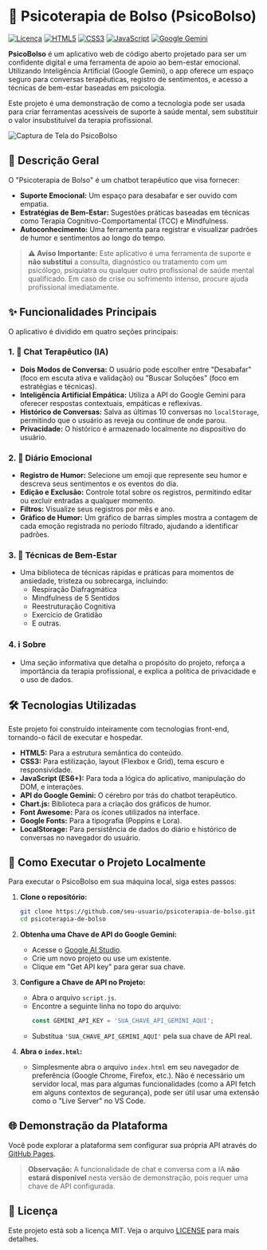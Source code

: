 # 🧠 Psicoterapia de Bolso (PsicoBolso)

[![Licença](https://img.shields.io/badge/licença-MIT-blue.svg)](https://opensource.org/licenses/MIT)
[![HTML5](https://img.shields.io/badge/HTML5-E34F26?style=for-the-badge&logo=html5&logoColor=white)](https://developer.mozilla.org/pt-BR/docs/Web/HTML)
[![CSS3](https://img.shields.io/badge/CSS3-1572B6?style=for-the-badge&logo=css3&logoColor=white)](https://developer.mozilla.org/pt-BR/docs/Web/CSS)
[![JavaScript](https://img.shields.io/badge/JavaScript-F7DF1E?style=for-the-badge&logo=javascript&logoColor=black)](https://developer.mozilla.org/pt-BR/docs/Web/JavaScript)
[![Google Gemini](https://img.shields.io/badge/Google%20Gemini-4285F4?style=for-the-badge&logo=google&logoColor=white)](https://ai.google.dev/)

**PsicoBolso** é um aplicativo web de código aberto projetado para ser um confidente digital e uma ferramenta de apoio ao bem-estar emocional. Utilizando Inteligência Artificial (Google Gemini), o app oferece um espaço seguro para conversas terapêuticas, registro de sentimentos, e acesso a técnicas de bem-estar baseadas em psicologia.

Este projeto é uma demonstração de como a tecnologia pode ser usada para criar ferramentas acessíveis de suporte à saúde mental, sem substituir o valor insubstituível da terapia profissional.

![Captura de Tela do PsicoBolso](show.gif)

## 📜 Descrição Geral

O "Psicoterapia de Bolso" é um chatbot terapêutico que visa fornecer:
*   **Suporte Emocional:** Um espaço para desabafar e ser ouvido com empatia.
*   **Estratégias de Bem-Estar:** Sugestões práticas baseadas em técnicas como Terapia Cognitivo-Comportamental (TCC) e Mindfulness.
*   **Autoconhecimento:** Uma ferramenta para registrar e visualizar padrões de humor e sentimentos ao longo do tempo.

> **⚠️ Aviso Importante:** Este aplicativo é uma ferramenta de suporte e **não substitui** a consulta, diagnóstico ou tratamento com um psicólogo, psiquiatra ou qualquer outro profissional de saúde mental qualificado. Em caso de crise ou sofrimento intenso, procure ajuda profissional imediatamente.

## ✨ Funcionalidades Principais

O aplicativo é dividido em quatro seções principais:

### 1. 💬 Chat Terapêutico (IA)
*   **Dois Modos de Conversa:** O usuário pode escolher entre "Desabafar" (foco em escuta ativa e validação) ou "Buscar Soluções" (foco em estratégias e técnicas).
*   **Inteligência Artificial Empática:** Utiliza a API do Google Gemini para oferecer respostas contextuais, empáticas e reflexivas.
*   **Histórico de Conversas:** Salva as últimas 10 conversas no `localStorage`, permitindo que o usuário as reveja ou continue de onde parou.
*   **Privacidade:** O histórico é armazenado localmente no dispositivo do usuário.

### 2. 📓 Diário Emocional
*   **Registro de Humor:** Selecione um emoji que represente seu humor e descreva seus sentimentos e os eventos do dia.
*   **Edição e Exclusão:** Controle total sobre os registros, permitindo editar ou excluir entradas a qualquer momento.
*   **Filtros:** Visualize seus registros por mês e ano.
*   **Gráfico de Humor:** Um gráfico de barras simples mostra a contagem de cada emoção registrada no período filtrado, ajudando a identificar padrões.

### 3. 🧘 Técnicas de Bem-Estar
*   Uma biblioteca de técnicas rápidas e práticas para momentos de ansiedade, tristeza ou sobrecarga, incluindo:
    *   Respiração Diafragmática
    *   Mindfulness de 5 Sentidos
    *   Reestruturação Cognitiva
    *   Exercício de Gratidão
    *   E outras.

### 4. ℹ️ Sobre
*   Uma seção informativa que detalha o propósito do projeto, reforça a importância da terapia profissional, e explica a política de privacidade e o uso de dados.

## 🛠️ Tecnologias Utilizadas

Este projeto foi construído inteiramente com tecnologias front-end, tornando-o fácil de executar e hospedar.

*   **HTML5:** Para a estrutura semântica do conteúdo.
*   **CSS3:** Para estilização, layout (Flexbox e Grid), tema escuro e responsividade.
*   **JavaScript (ES6+):** Para toda a lógica do aplicativo, manipulação do DOM, e interações.
*   **API do Google Gemini:** O cérebro por trás do chatbot terapêutico.
*   **Chart.js:** Biblioteca para a criação dos gráficos de humor.
*   **Font Awesome:** Para os ícones utilizados na interface.
*   **Google Fonts:** Para a tipografia (Poppins e Lora).
*   **LocalStorage:** Para persistência de dados do diário e histórico de conversas no navegador do usuário.

## 🚀 Como Executar o Projeto Localmente

Para executar o PsicoBolso em sua máquina local, siga estes passos:

1.  **Clone o repositório:**
    ```bash
    git clone https://github.com/seu-usuario/psicoterapia-de-bolso.git
    cd psicoterapia-de-bolso
    ```

2.  **Obtenha uma Chave de API do Google Gemini:**
    *   Acesse o [Google AI Studio](https://aistudio.google.com/).
    *   Crie um novo projeto ou use um existente.
    *   Clique em "Get API key" para gerar sua chave.

3.  **Configure a Chave de API no Projeto:**
    *   Abra o arquivo `script.js`.
    *   Encontre a seguinte linha no topo do arquivo:
        ```javascript
        const GEMINI_API_KEY = 'SUA_CHAVE_API_GEMINI_AQUI';
        ```
    *   Substitua `'SUA_CHAVE_API_GEMINI_AQUI'` pela sua chave de API real.

4.  **Abra o `index.html`:**
    *   Simplesmente abra o arquivo `index.html` em seu navegador de preferência (Google Chrome, Firefox, etc.). Não é necessário um servidor local, mas para algumas funcionalidades (como a API fetch em alguns contextos de segurança), pode ser útil usar uma extensão como o "Live Server" no VS Code.

## 🌐 Demonstração da Plataforma

Você pode explorar a plataforma sem configurar sua própria API através do [GitHub Pages](https://seu-usuario.github.io/seu-repositorio/).  

> **Observação:** A funcionalidade de chat e conversa com a IA **não estará disponível** nesta versão de demonstração, pois requer uma chave de API configurada.


## 📄 Licença

Este projeto está sob a licença MIT. Veja o arquivo [LICENSE](LICENSE.md) para mais detalhes.
